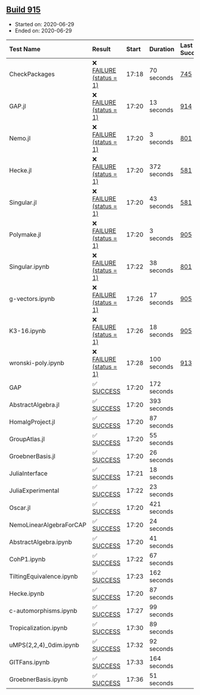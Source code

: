 ## [Build 915](https://oscarci.mathematik.uni-kl.de/job/oscar-julia-1.4/915/)

* Started on: 2020-06-29
* Ended on: 2020-06-29

| Test Name    | Result | Start | Duration | Last Success | First Failure |
|:-------------|:-------|:------|:---------|:-------------|:--------------|
| CheckPackages | ❌ [FAILURE (status = 1)](https://oscarci.mathematik.uni-kl.de/job/oscar-julia-1.4/915/artifact/logs/build-915/CheckPackages.log) | 17:18 | 70 seconds | [745](https://oscarci.mathematik.uni-kl.de/job/oscar-julia-1.4/745/) | [746](https://oscarci.mathematik.uni-kl.de/job/oscar-julia-1.4/746/) |
| GAP.jl | ❌ [FAILURE (status = 1)](https://oscarci.mathematik.uni-kl.de/job/oscar-julia-1.4/915/artifact/logs/build-915/GAP.jl.log) | 17:20 | 13 seconds | [914](https://oscarci.mathematik.uni-kl.de/job/oscar-julia-1.4/914/) | [915](https://oscarci.mathematik.uni-kl.de/job/oscar-julia-1.4/915/) |
| Nemo.jl | ❌ [FAILURE (status = 1)](https://oscarci.mathematik.uni-kl.de/job/oscar-julia-1.4/915/artifact/logs/build-915/Nemo.jl.log) | 17:20 | 3 seconds | [801](https://oscarci.mathematik.uni-kl.de/job/oscar-julia-1.4/801/) | [802](https://oscarci.mathematik.uni-kl.de/job/oscar-julia-1.4/802/) |
| Hecke.jl | ❌ [FAILURE (status = 1)](https://oscarci.mathematik.uni-kl.de/job/oscar-julia-1.4/915/artifact/logs/build-915/Hecke.jl.log) | 17:20 | 372 seconds | [581](https://oscarci.mathematik.uni-kl.de/job/oscar-julia-1.4/581/) | [582](https://oscarci.mathematik.uni-kl.de/job/oscar-julia-1.4/582/) |
| Singular.jl | ❌ [FAILURE (status = 1)](https://oscarci.mathematik.uni-kl.de/job/oscar-julia-1.4/915/artifact/logs/build-915/Singular.jl.log) | 17:20 | 43 seconds | [581](https://oscarci.mathematik.uni-kl.de/job/oscar-julia-1.4/581/) | [582](https://oscarci.mathematik.uni-kl.de/job/oscar-julia-1.4/582/) |
| Polymake.jl | ❌ [FAILURE (status = 1)](https://oscarci.mathematik.uni-kl.de/job/oscar-julia-1.4/915/artifact/logs/build-915/Polymake.jl.log) | 17:20 | 3 seconds | [905](https://oscarci.mathematik.uni-kl.de/job/oscar-julia-1.4/905/) | [907](https://oscarci.mathematik.uni-kl.de/job/oscar-julia-1.4/907/) |
| Singular.ipynb | ❌ [FAILURE (status = 1)](https://oscarci.mathematik.uni-kl.de/job/oscar-julia-1.4/915/artifact/logs/build-915/Singular.ipynb.log) | 17:22 | 38 seconds | [801](https://oscarci.mathematik.uni-kl.de/job/oscar-julia-1.4/801/) | [802](https://oscarci.mathematik.uni-kl.de/job/oscar-julia-1.4/802/) |
| g-vectors.ipynb | ❌ [FAILURE (status = 1)](https://oscarci.mathematik.uni-kl.de/job/oscar-julia-1.4/915/artifact/logs/build-915/g-vectors.ipynb.log) | 17:26 | 17 seconds | [905](https://oscarci.mathematik.uni-kl.de/job/oscar-julia-1.4/905/) | [907](https://oscarci.mathematik.uni-kl.de/job/oscar-julia-1.4/907/) |
| K3-16.ipynb | ❌ [FAILURE (status = 1)](https://oscarci.mathematik.uni-kl.de/job/oscar-julia-1.4/915/artifact/logs/build-915/K3-16.ipynb.log) | 17:26 | 18 seconds | [905](https://oscarci.mathematik.uni-kl.de/job/oscar-julia-1.4/905/) | [907](https://oscarci.mathematik.uni-kl.de/job/oscar-julia-1.4/907/) |
| wronski-poly.ipynb | ❌ [FAILURE (status = 1)](https://oscarci.mathematik.uni-kl.de/job/oscar-julia-1.4/915/artifact/logs/build-915/wronski-poly.ipynb.log) | 17:28 | 100 seconds | [913](https://oscarci.mathematik.uni-kl.de/job/oscar-julia-1.4/913/) | [914](https://oscarci.mathematik.uni-kl.de/job/oscar-julia-1.4/914/) |
| GAP | ✅ [SUCCESS](https://oscarci.mathematik.uni-kl.de/job/oscar-julia-1.4/915/artifact/logs/build-915/GAP.log) | 17:20 | 172 seconds |  |  |
| AbstractAlgebra.jl | ✅ [SUCCESS](https://oscarci.mathematik.uni-kl.de/job/oscar-julia-1.4/915/artifact/logs/build-915/AbstractAlgebra.jl.log) | 17:20 | 393 seconds |  |  |
| HomalgProject.jl | ✅ [SUCCESS](https://oscarci.mathematik.uni-kl.de/job/oscar-julia-1.4/915/artifact/logs/build-915/HomalgProject.jl.log) | 17:20 | 87 seconds |  |  |
| GroupAtlas.jl | ✅ [SUCCESS](https://oscarci.mathematik.uni-kl.de/job/oscar-julia-1.4/915/artifact/logs/build-915/GroupAtlas.jl.log) | 17:20 | 55 seconds |  |  |
| GroebnerBasis.jl | ✅ [SUCCESS](https://oscarci.mathematik.uni-kl.de/job/oscar-julia-1.4/915/artifact/logs/build-915/GroebnerBasis.jl.log) | 17:20 | 26 seconds |  |  |
| JuliaInterface | ✅ [SUCCESS](https://oscarci.mathematik.uni-kl.de/job/oscar-julia-1.4/915/artifact/logs/build-915/JuliaInterface.log) | 17:21 | 18 seconds |  |  |
| JuliaExperimental | ✅ [SUCCESS](https://oscarci.mathematik.uni-kl.de/job/oscar-julia-1.4/915/artifact/logs/build-915/JuliaExperimental.log) | 17:22 | 23 seconds |  |  |
| Oscar.jl | ✅ [SUCCESS](https://oscarci.mathematik.uni-kl.de/job/oscar-julia-1.4/915/artifact/logs/build-915/Oscar.jl.log) | 17:20 | 421 seconds |  |  |
| NemoLinearAlgebraForCAP | ✅ [SUCCESS](https://oscarci.mathematik.uni-kl.de/job/oscar-julia-1.4/915/artifact/logs/build-915/NemoLinearAlgebraForCAP.log) | 17:20 | 24 seconds |  |  |
| AbstractAlgebra.ipynb | ✅ [SUCCESS](https://oscarci.mathematik.uni-kl.de/job/oscar-julia-1.4/915/artifact/logs/build-915/AbstractAlgebra.ipynb.log) | 17:20 | 41 seconds |  |  |
| CohP1.ipynb | ✅ [SUCCESS](https://oscarci.mathematik.uni-kl.de/job/oscar-julia-1.4/915/artifact/logs/build-915/CohP1.ipynb.log) | 17:22 | 67 seconds |  |  |
| TiltingEquivalence.ipynb | ✅ [SUCCESS](https://oscarci.mathematik.uni-kl.de/job/oscar-julia-1.4/915/artifact/logs/build-915/TiltingEquivalence.ipynb.log) | 17:23 | 162 seconds |  |  |
| Hecke.ipynb | ✅ [SUCCESS](https://oscarci.mathematik.uni-kl.de/job/oscar-julia-1.4/915/artifact/logs/build-915/Hecke.ipynb.log) | 17:20 | 87 seconds |  |  |
| c-automorphisms.ipynb | ✅ [SUCCESS](https://oscarci.mathematik.uni-kl.de/job/oscar-julia-1.4/915/artifact/logs/build-915/c-automorphisms.ipynb.log) | 17:27 | 99 seconds |  |  |
| Tropicalization.ipynb | ✅ [SUCCESS](https://oscarci.mathematik.uni-kl.de/job/oscar-julia-1.4/915/artifact/logs/build-915/Tropicalization.ipynb.log) | 17:30 | 89 seconds |  |  |
| uMPS(2,2,4)_0dim.ipynb | ✅ [SUCCESS](https://oscarci.mathematik.uni-kl.de/job/oscar-julia-1.4/915/artifact/logs/build-915/uMPS-2-2-4-_0dim.ipynb.log) | 17:32 | 92 seconds |  |  |
| GITFans.ipynb | ✅ [SUCCESS](https://oscarci.mathematik.uni-kl.de/job/oscar-julia-1.4/915/artifact/logs/build-915/GITFans.ipynb.log) | 17:33 | 164 seconds |  |  |
| GroebnerBasis.ipynb | ✅ [SUCCESS](https://oscarci.mathematik.uni-kl.de/job/oscar-julia-1.4/915/artifact/logs/build-915/GroebnerBasis.ipynb.log) | 17:36 | 51 seconds |  |  |
